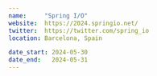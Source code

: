 ```yaml
---
name:     "Spring I/O"
website:  https://2024.springio.net/
twitter:  https://twitter.com/spring_io
location: Barcelona, Spain

date_start: 2024-05-30
date_end:   2024-05-31
---
```

